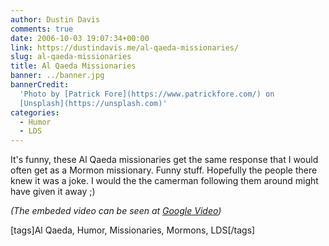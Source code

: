 ```yaml
---
author: Dustin Davis
comments: true
date: 2006-10-03 19:07:34+00:00
link: https://dustindavis.me/al-qaeda-missionaries/
slug: al-qaeda-missionaries
title: Al Qaeda Missionaries
banner: ../banner.jpg
bannerCredit:
  'Photo by [Patrick Fore](https://www.patrickfore.com/) on
  [Unsplash](https://unsplash.com)'
categories:
  - Humor
  - LDS
---
```


It's funny, these Al Qaeda missionaries get the same response that I would often
get as a Mormon missionary. Funny stuff. Hopefully the people there knew it was
a joke. I would the the camerman following them around might have given it away
;)

_(The embeded video can be seen at
[Google Video](http://video.google.com/videoplay?docid=694845069090190027&q=Al+Qaeda+missionaries))_

[tags]Al Qaeda, Humor, Missionaries, Mormons, LDS[/tags]
